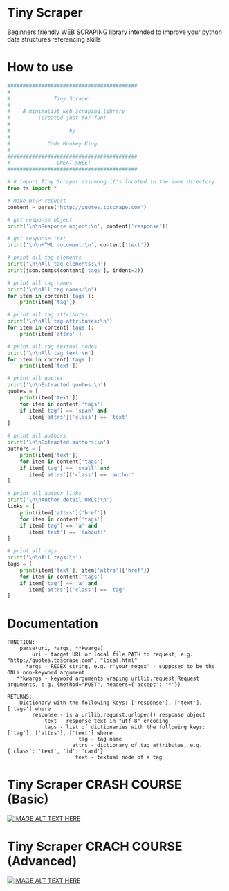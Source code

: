 # Tiny Scraper
Beginners friendly WEB SCRAPING library intended to improve your python data structures referencing skills

# How to use
```python
##########################################
#
#              Tiny Scraper
#
#    A minimalist web scraping library
#         (created just for fun)
#
#                   by
#
#            Code Monkey King
#
##########################################
#               CHEAT SHEET
##########################################

# # import Tiny Scraper assumong it's located in the same directory
from ts import *

# make HTTP request
content = parse('http://quotes.toscrape.com')

# get response object
print('\n\nResponse object:\n', content['response'])

# get response text
print('\n\nHTML document:\n', content['text'])

# print all tag elements
print('\n\nAll tag elements:\n')
print(json.dumps(content['tags'], indent=2))

# print all tag names
print('\n\nAll tag names:\n')
for item in content['tags']:
    print(item['tag'])

# print all tag attributes
print('\n\nAll tag attributes:\n')
for item in content['tags']:
    print(item['attrs'])

# print all tag textual nodes
print('\n\nAll tag text:\n')
for item in content['tags']:
    print(item['text'])    

# print all quotes
print('\n\nExtracted quotes:\n')
quotes = [
    print(item['text'])
    for item in content['tags']
    if item['tag'] == 'span' and
       item['attrs']['class'] == 'text'
]

# print all authors
print('\n\nExtracted authors:\n')
authors = [
    print(item['text'])
    for item in content['tags']
    if item['tag'] == 'small' and
       item['attrs']['class'] == 'author'
]

# print all author links
print('\n\nAuthor detail URLs:\n')
links = [
    print(item['attrs']['href'])
    for item in content['tags']
    if item['tag'] == 'a' and
       item['text'] == '(about)'
]

# print all tags
print('\n\nAll tags:\n')
tags = [
    print(item['text'], item['attrs']['href'])
    for item in content['tags']
    if item['tag'] == 'a' and
       item['attrs']['class'] == 'tag'
]

```

# Documentation
    FUNCTION:
        parse(uri, *args, **kwargs)
            uri - target URL or local file PATH to request, e.g. "http://quotes.toscrape.com", "local.html"
          *args - REGEX string, e.g. r'your_regex' - supposed to be the ONLY non-keyword argument
       **kwargs - keyword arguments wraping urllib.request.Request arguments, e.g. (method="POST", headers={'accept': '*'})
       
    RETURNS:
        Dictionary with the following keys: ['response'], ['text'], ['tags'] where
            response - is a urllib.request.urlopen() response object
                text - response text in "utf-8" encoding
                tags - list of dictionaries with the following keys: ['tag'], ['attrs'], ['text'] where
                           tag - tag name
                         attrs - dictionary of tag attributes, e.g. {'class': 'text', 'id': 'card'}
                          text - textual node of a tag

# Tiny Scraper CRASH COURSE (Basic)
[![IMAGE ALT TEXT HERE](https://img.youtube.com/vi/btlVL8J6TiY/0.jpg)](https://www.youtube.com/watch?v=btlVL8J6TiY)

# Tiny Scraper CRACH COURSE (Advanced)
[![IMAGE ALT TEXT HERE](https://img.youtube.com/vi/1s0cevhIcAw/0.jpg)](https://youtu.be/1s0cevhIcAw)


